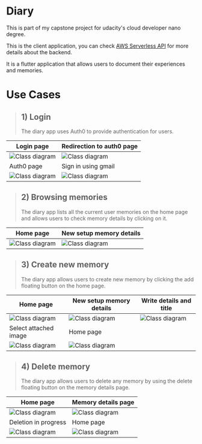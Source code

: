 # Diary
This is part of my capstone project for udacity's cloud developer nano degree. 

This is the client application, you can check [AWS Serverless API](https://github.com/MahmoudSelmy/dairy-serverless-api) for more details about the backend.

It is a flutter application that allows users to document their experiences and memories.

# Use Cases

> ## 1) Login
> The diary app uses Auth0 to provide authentication for users.

| Login page  | Redirection to auth0 page |
| ------------- | ------------- |
| ![Class diagram](./docs/1.jpg)  | ![Class diagram](./docs/2.jpg)  |
| Auth0 page  | Sign in using gmail |
| ![Class diagram](./docs/3.jpg)  | ![Class diagram](./docs/4.jpg)  |

> ## 2) Browsing memories
> The diary app lists all the current user memories on the home page and allows users to check memory details by clicking on it.

| Home page  | New setup memory details |
| ------------- | ------------- |
| ![Class diagram](./docs/5.jpg)  | ![Class diagram](./docs/6.jpg)  |

> ## 3) Create new memory
> The diary app allows users to create new memory by clicking the add floating button on the home page.

| Home page  | New setup memory details | Write details and title | 
| ------------- | ------------- | ------------- |
| ![Class diagram](./docs/5.jpg)  | ![Class diagram](./docs/8.jpg)  | ![Class diagram](./docs/10.jpg)  |
| Select attached image | Home page |
| ![Class diagram](./docs/9.jpg)  | ![Class diagram](./docs/11.jpg)  |

> ## 4) Delete memory
> The diary app allows users to delete any memory by using the delete floating button on the memory details page.

| Home page  | Memory details page |
| ------------- | ------------- |
| ![Class diagram](./docs/11.jpg)  | ![Class diagram](./docs/12.jpg)  |
| Deletion in progress  | Home page |
| ![Class diagram](./docs/13.jpg)  | ![Class diagram](./docs/14.jpg)  |
